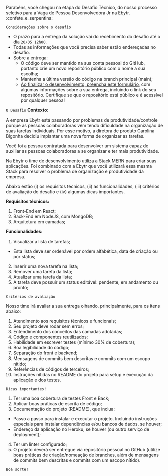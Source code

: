 Parabéns, você chegou na etapa do Desafio Técnico, do nosso processo seletivo para a Vaga de Pessoa Desenvolvedora Jr na Ebytr. :confete_e_serpentina:

`Considerações sobre o desafio`

- O prazo para a entrega da solução vai do recebimento do desafio até o dia `20/05 12h00`.
- Todas as informações que você precisa saber estão endereçadas no desafio.
- Sobre a entrega:
  - O código deve ser mantido na sua conta pessoal do GitHub, portanto crie um novo repositório público com o nome a sua escolha;
  - Mantenha a última versão do código na branch principal (main);
  - [Ao finalizar o desenvolvimento, preencha este formulário](https://forms.gle/sFXmyvCVUc5V4CVT6), com algumas informações sobre a sua entrega, incluindo o link do seu repositório. Certifique se que o repositório está público e é acessível por qualquer pessoa!

`O Desafio`
**Contexto:**

A empresa Ebytr está passando por problemas de produtividade/controle porque as pessoas colaboradoras vêm tendo dificuldade na organização de suas tarefas individuais. Por esse motivo, a diretora de produto Carolina Bigonha decidiu implantar uma nova forma de organizar as tarefas.

Você foi a pessoa contratada para desenvolver um sistema capaz de auxiliar as pessoas colaboradoras a se organizar e ter mais produtividade.

Na Ebytr o time de desenvolvimento utiliza a Stack MERN para criar suas aplicações. Foi combinado com a Ebytr que você utilizará essa mesma Stack para resolver o problema de organização e produtividade da empresa.

Abaixo estão (i) os requisitos técnicos, (ii) as funcionalidades, (iii) critérios de avaliação do desafio e (iv) algumas dicas importantes.

**Requisitos técnicos:**
1. Front-End em React;
2. Back-End em NodeJS, com MongoDB;
3. Arquitetura em camadas;

**Funcionalidades:**
1. Visualizar a lista de tarefas;
  - Esta lista deve ser ordenável por ordem alfabética, data de criação ou por status;
2. Inserir uma nova tarefa na lista;
3. Remover uma tarefa da lista;
4. Atualizar uma tarefa da lista;
5. A tarefa deve possuir um status editável: pendente, em andamento ou pronto;

`Critérios de avaliação`

Nosso time irá avaliar a sua entrega olhando, principalmente, para os itens abaixo:
1. Atendimento aos requisitos técnicos e funcionais;
2. Seu projeto deve rodar sem erros;
3. Entendimento dos conceitos das camadas adotadas;
4. Código e componentes reutilizados;
5. Habilidade em escrever testes (mínimo 30% de cobertura);
6. Boa legibilidade do código;
7. Separação do front e backend;
8. Mensagens de commits bem descritas e commits com um escopo nítido;
9. Referências de códigos de terceiros;
10. Instruções nítidas no README do projeto para setup e execução da aplicação e dos testes.

`Dicas importantes!`
1. Ter uma boa cobertura de testes Front e Back;
2. Aplicar boas práticas de escrita de código;
3. Documentação do projeto (README), que inclua:
 - Passo a passo para instalar e executar o projeto. Incluindo instruções especiais para instalar dependências e/ou bancos de dados, se houver;
 - Endereço da aplicação no Heroku, se houver (ou outro serviço de deployment);
4. Ter um linter configurado;
5. O projeto deverá ser entregue via repositório pessoal no GitHub (utilize boas práticas de criação/nomeação de branches, além de mensagens de commits bem descritas e commits com um escopo nítido).

`Boa sorte!`
